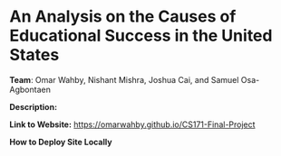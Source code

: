 # An Analysis on the Causes of Educational Success in the United States
<b>Team</b>: Omar Wahby, Nishant Mishra, Joshua Cai, and Samuel Osa-Agbontaen

<b>Description: </b></b>

**Link to Website:** https://omarwahby.github.io/CS171-Final-Project

**How to Deploy Site Locally** 
